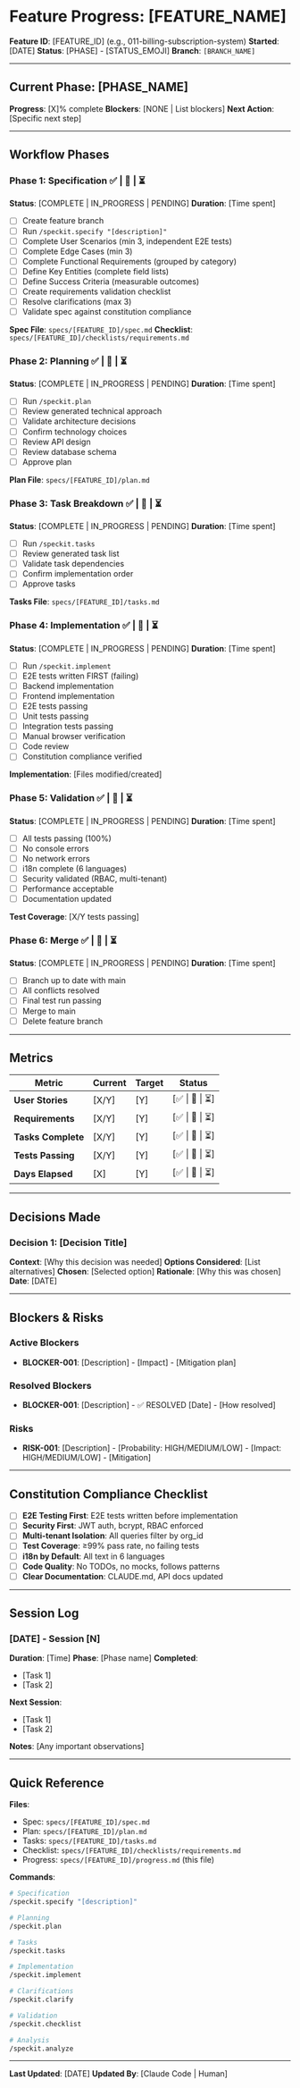 # Feature Progress: [FEATURE_NAME]

**Feature ID**: [FEATURE_ID] (e.g., 011-billing-subscription-system)
**Started**: [DATE]
**Status**: [PHASE] - [STATUS_EMOJI]
**Branch**: `[BRANCH_NAME]`

---

## Current Phase: [PHASE_NAME]

**Progress**: [X]% complete
**Blockers**: [NONE | List blockers]
**Next Action**: [Specific next step]

---

## Workflow Phases

### Phase 1: Specification ✅ | 🔄 | ⏳
**Status**: [COMPLETE | IN_PROGRESS | PENDING]
**Duration**: [Time spent]

- [ ] Create feature branch
- [ ] Run `/speckit.specify "[description]"`
- [ ] Complete User Scenarios (min 3, independent E2E tests)
- [ ] Complete Edge Cases (min 3)
- [ ] Complete Functional Requirements (grouped by category)
- [ ] Define Key Entities (complete field lists)
- [ ] Define Success Criteria (measurable outcomes)
- [ ] Create requirements validation checklist
- [ ] Resolve clarifications (max 3)
- [ ] Validate spec against constitution compliance

**Spec File**: `specs/[FEATURE_ID]/spec.md`
**Checklist**: `specs/[FEATURE_ID]/checklists/requirements.md`

### Phase 2: Planning ✅ | 🔄 | ⏳
**Status**: [COMPLETE | IN_PROGRESS | PENDING]
**Duration**: [Time spent]

- [ ] Run `/speckit.plan`
- [ ] Review generated technical approach
- [ ] Validate architecture decisions
- [ ] Confirm technology choices
- [ ] Review API design
- [ ] Review database schema
- [ ] Approve plan

**Plan File**: `specs/[FEATURE_ID]/plan.md`

### Phase 3: Task Breakdown ✅ | 🔄 | ⏳
**Status**: [COMPLETE | IN_PROGRESS | PENDING]
**Duration**: [Time spent]

- [ ] Run `/speckit.tasks`
- [ ] Review generated task list
- [ ] Validate task dependencies
- [ ] Confirm implementation order
- [ ] Approve tasks

**Tasks File**: `specs/[FEATURE_ID]/tasks.md`

### Phase 4: Implementation ✅ | 🔄 | ⏳
**Status**: [COMPLETE | IN_PROGRESS | PENDING]
**Duration**: [Time spent]

- [ ] Run `/speckit.implement`
- [ ] E2E tests written FIRST (failing)
- [ ] Backend implementation
- [ ] Frontend implementation
- [ ] E2E tests passing
- [ ] Unit tests passing
- [ ] Integration tests passing
- [ ] Manual browser verification
- [ ] Code review
- [ ] Constitution compliance verified

**Implementation**: [Files modified/created]

### Phase 5: Validation ✅ | 🔄 | ⏳
**Status**: [COMPLETE | IN_PROGRESS | PENDING]
**Duration**: [Time spent]

- [ ] All tests passing (100%)
- [ ] No console errors
- [ ] No network errors
- [ ] i18n complete (6 languages)
- [ ] Security validated (RBAC, multi-tenant)
- [ ] Performance acceptable
- [ ] Documentation updated

**Test Coverage**: [X/Y tests passing]

### Phase 6: Merge ✅ | 🔄 | ⏳
**Status**: [COMPLETE | IN_PROGRESS | PENDING]
**Duration**: [Time spent]

- [ ] Branch up to date with main
- [ ] All conflicts resolved
- [ ] Final test run passing
- [ ] Merge to main
- [ ] Delete feature branch

---

## Metrics

| Metric | Current | Target | Status |
|--------|---------|--------|--------|
| **User Stories** | [X/Y] | [Y] | [✅ \| 🔄 \| ⏳] |
| **Requirements** | [X/Y] | [Y] | [✅ \| 🔄 \| ⏳] |
| **Tasks Complete** | [X/Y] | [Y] | [✅ \| 🔄 \| ⏳] |
| **Tests Passing** | [X/Y] | [Y] | [✅ \| 🔄 \| ⏳] |
| **Days Elapsed** | [X] | [Y] | [✅ \| 🔄 \| ⏳] |

---

## Decisions Made

### Decision 1: [Decision Title]
**Context**: [Why this decision was needed]
**Options Considered**: [List alternatives]
**Chosen**: [Selected option]
**Rationale**: [Why this was chosen]
**Date**: [DATE]

---

## Blockers & Risks

### Active Blockers
- **BLOCKER-001**: [Description] - [Impact] - [Mitigation plan]

### Resolved Blockers
- **BLOCKER-001**: [Description] - ✅ RESOLVED [Date] - [How resolved]

### Risks
- **RISK-001**: [Description] - [Probability: HIGH/MEDIUM/LOW] - [Impact: HIGH/MEDIUM/LOW] - [Mitigation]

---

## Constitution Compliance Checklist

- [ ] **E2E Testing First**: E2E tests written before implementation
- [ ] **Security First**: JWT auth, bcrypt, RBAC enforced
- [ ] **Multi-tenant Isolation**: All queries filter by org_id
- [ ] **Test Coverage**: ≥99% pass rate, no failing tests
- [ ] **i18n by Default**: All text in 6 languages
- [ ] **Code Quality**: No TODOs, no mocks, follows patterns
- [ ] **Clear Documentation**: CLAUDE.md, API docs updated

---

## Session Log

### [DATE] - Session [N]
**Duration**: [Time]
**Phase**: [Phase name]
**Completed**:
- [Task 1]
- [Task 2]

**Next Session**:
- [Task 1]
- [Task 2]

**Notes**: [Any important observations]

---

## Quick Reference

**Files**:
- Spec: `specs/[FEATURE_ID]/spec.md`
- Plan: `specs/[FEATURE_ID]/plan.md`
- Tasks: `specs/[FEATURE_ID]/tasks.md`
- Checklist: `specs/[FEATURE_ID]/checklists/requirements.md`
- Progress: `specs/[FEATURE_ID]/progress.md` (this file)

**Commands**:
```bash
# Specification
/speckit.specify "[description]"

# Planning
/speckit.plan

# Tasks
/speckit.tasks

# Implementation
/speckit.implement

# Clarifications
/speckit.clarify

# Validation
/speckit.checklist

# Analysis
/speckit.analyze
```

---

**Last Updated**: [DATE]
**Updated By**: [Claude Code | Human]
